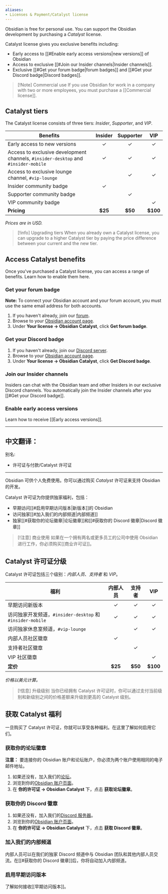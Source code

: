 ```yaml
---
aliases:
- Licenses & Payment/Catalyst license
---
```

Obsidian is free for personal use. You can support the Obsidian development by purchasing a _Catalyst_ license.

Catalyst license gives you exclusive benefits including:

- Early access to [[#Enable early access versions|new versions]] of Obsidian
- Access to exclusive [[#Join our Insider channels|Insider channels]].
- Exclusive [[#Get your forum badge|forum badges]] and [[#Get your Discord badge|Discord badges]].

> [!Note] Commercial use
> If you use Obsidian for work in a company with two or more employees, you must purchase a [[Commercial license]].

## Catalyst tiers

The Catalyst license consists of three tiers: *Insider*, *Supporter*, and *VIP*.

| Benefits                                                                              | Insider | Supporter |   VIP    |
|---------------------------------------------------------------------------------------|:-------:|:---------:|:--------:|
| Early access to new versions                                                        |    ✓    |     ✓     |    ✓     |
| Access to exclusive development channels, `#insider-desktop` and `#insider-mobile` |    ✓    |     ✓     |    ✓     |
| Access to exclusive lounge channel, `#vip-lounge`                                 |         |     ✓     |    ✓     |
| Insider community badge                                                               |    ✓    |           |          |
| Supporter community badge                                                             |         |     ✓     |          |
| VIP community badge                                                                   |         |           |    ✓     |
| **Pricing**                                                                           | **$25** |  **$50**  | **$100** |

_Prices are in USD._

> [!info] Upgrading tiers
> When you already own a Catalyst license, you can upgrade to a higher Catalyst tier by paying the price difference between your current and the new tier.

## Access Catalyst benefits

Once you've purchased a Catalyst license, you can access a range of benefits. Learn how to enable them here.

### Get your forum badge

**Note:** To connect your Obsidian account and your forum account, you must use the same email address for both accounts.

1. If you haven't already, join our [forum](https://forum.obsidian.md/).
2. Browse to your [Obsidian account page](https://obsidian.md/account).
3. Under **Your license → Obsidian Catalyst**, click **Get forum badge**.

### Get your Discord badge

1. If you haven't already, join our [Discord server](https://discord.gg/veuWUTm).
2. Browse to your [Obsidian account page](https://obsidian.md/account).
3. Under **Your license → Obsidian Catalyst**, click **Get Discord badge**.

### Join our Insider channels

Insiders can chat with the Obsidian team and other Insiders in our exclusive Discord channels. You automatically join the Insider channels after you [[#Get your Discord badge]].

### Enable early access versions

Learn how to receive [[Early access versions]].


---

中文翻译：
---
别名:
- 许可证与付款/Catalyst 许可证
---

Obsidian 可供个人免费使用。你可以通过购买 _Catalyst_ 许可证来支持 Obsidian 的开发。

Catalyst 许可证为你提供独家福利，包括：

- 早期访问[[#启用早期访问版本|新版本]]的 Obsidian
- 访问独家[[#加入我们的内部频道|内部频道]]
- 独家[[#获取你的论坛徽章|论坛徽章]]和[[#获取你的 Discord 徽章|Discord 徽章]]

> [!注意] 商业使用
> 如果在一个拥有两名或更多员工的公司中使用 Obsidian 进行工作，你必须购买[[商业许可证]]。

## Catalyst 许可证分级

Catalyst 许可证包括三个级别：*内部人员*、*支持者* 和 *VIP*。

| 福利                                                                                | 内部人员 | 支持者 |   VIP    |
|--------------------------------------------------------------------------------------|:-------:|:------:|:--------:|
| 早期访问新版本                                                                     |    ✓    |    ✓   |    ✓     |
| 访问独家开发频道，`#insider-desktop` 和 `#insider-mobile`                        |    ✓    |    ✓   |    ✓     |
| 访问独家休息室频道，`#vip-lounge`                                              |         |    ✓   |    ✓     |
| 内部人员社区徽章                                                                   |    ✓    |        |          |
| 支持者社区徽章                                                                     |         |    ✓   |          |
| VIP 社区徽章                                                                       |         |        |    ✓     |
| **定价**                                                                           | **$25** | **$50** | **$100** |

_价格以美元计算。_

> [!信息] 升级级别
> 当你已经拥有 Catalyst 许可证时，你可以通过支付当前级别和新级别之间的价格差额来升级到更高的 Catalyst 级别。

## 获取 Catalyst 福利

一旦购买了 Catalyst 许可证，你就可以享受各种福利。在这里了解如何启用它们。

### 获取你的论坛徽章

**注意：** 要连接你的 Obsidian 账户和论坛账户，你必须为两个账户使用相同的电子邮件地址。

1. 如果还没有，加入我们的[论坛](https://forum.obsidian.md/)。
2. 浏览到你的[Obsidian 账户页面](https://obsidian.md/account)。
3. 在 **你的许可证 → Obsidian Catalyst** 下，点击 **获取论坛徽章**。

### 获取你的 Discord 徽章

1. 如果还没有，加入我们的[Discord 服务器](https://discord.gg/veuWUTm)。
2. 浏览到你的[Obsidian 账户页面](https://obsidian.md/account)。
3. 在 **你的许可证 → Obsidian Catalyst** 下，点击 **获取 Discord 徽章**。

### 加入我们的内部频道

内部人员可以在我们的独家 Discord 频道中与 Obsidian 团队和其他内部人员交流。在[[#获取你的 Discord 徽章]]后，你将自动加入内部频道。

### 启用早期访问版本

了解如何接收[[早期访问版本]]。